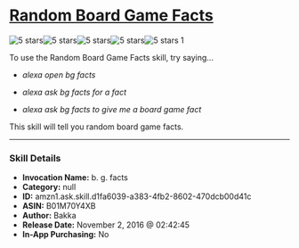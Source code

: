 # [Random Board Game Facts](http://alexa.amazon.com/#skills/amzn1.ask.skill.d1fa6039-a383-4fb2-8602-470dcb00d41c)
![5 stars](../../images/ic_star_black_18dp_1x.png)![5 stars](../../images/ic_star_black_18dp_1x.png)![5 stars](../../images/ic_star_black_18dp_1x.png)![5 stars](../../images/ic_star_black_18dp_1x.png)![5 stars](../../images/ic_star_black_18dp_1x.png) 1

To use the Random Board Game Facts skill, try saying...

* *alexa open bg facts*

* *alexa ask bg facts for a fact*

* *alexa ask bg facts to give me a board game fact*

This skill will tell you random board game facts.

***

### Skill Details

* **Invocation Name:** b. g. facts
* **Category:** null
* **ID:** amzn1.ask.skill.d1fa6039-a383-4fb2-8602-470dcb00d41c
* **ASIN:** B01M70Y4XB
* **Author:** Bakka
* **Release Date:** November 2, 2016 @ 02:42:45
* **In-App Purchasing:** No
